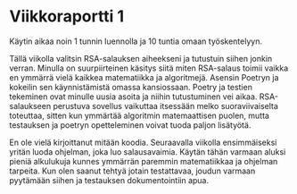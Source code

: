 # Viikkoraportti 1

Käytin aikaa noin 1 tunnin luennolla ja 10 tuntia omaan työskentelyyn.

Tällä viikolla valitsin RSA-salauksen aiheekseni ja tutustuin siihen jonkin verran. Minulla on 
suurpiirteinen käsitys siitä miten RSA-salaus toimii vaikka en ymmärrä vielä kaikkea matematiikka ja 
algoritmejä. Asensin Poetryn ja kokeilin sen käynnistämistä omassa kansiossaan. Poetry ja 
testien tekeminen ovat minulle uusia asoita ja niihin tutustuminen vei aikaa. RSA-salaukseen perustuva 
sovellus vaikuttaa itsessään melko suoraviivaiselta toteuttaa, sitten kun ymmärtää algoritmin 
matemaattisen puolen, mutta testauksen ja poetryn opetteleminen voivat tuoda paljon lisätyötä.

En ole vielä kirjoittanut mitään koodia. Seuraavalla viikolla ensimmäiseksi yritän luoda ohjelman, 
joka luo salausavaimia. Käytän tähän varmaan aluksi pieniä alkulukuja kunnes ymmärrän paremmin 
matematiikkaa ja ohjelman tarpeita. Kun olen saanut tehtyä jotain testattavaa, joudun varmaan 
pyytämään siihen ja testauksen dokumentointiin apua.

